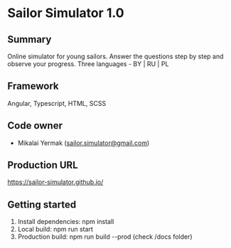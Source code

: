 # Sailor Simulator 1.0

## Summary
Online simulator for young sailors. Answer the questions step by step and observe your progress. Three
languages - BY | RU | PL

## Framework
Angular, Typescript, HTML, SCSS

## Code owner
- Mikalai Yermak (sailor.simulator@gmail.com)

## Production URL
https://sailor-simulator.github.io/

## Getting started
1. Install dependencies: npm install
2. Local build: npm run start
3. Production build: npm run build --prod (check /docs folder)
